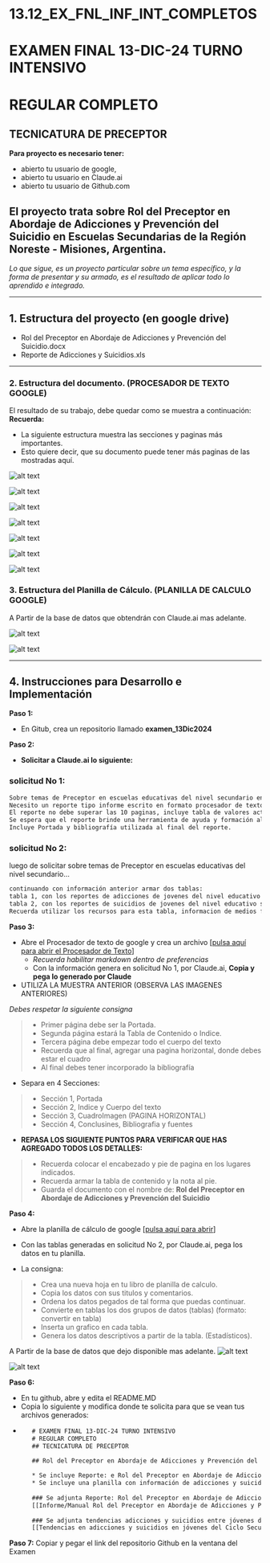 # 13.12_EX_FNL_INF_INT_COMPLETOS
# EXAMEN FINAL 13-DIC-24 TURNO INTENSIVO
# REGULAR COMPLETO
## TECNICATURA DE PRECEPTOR
 
**Para proyecto es necesario tener:**
* abierto tu usuario de google,
* abierto tu usuario en Claude.ai
* abierto tu usuario de Github.com

## El proyecto trata sobre Rol del Preceptor en Abordaje de Adicciones y Prevención del Suicidio en Escuelas Secundarias de la Región Noreste - Misiones, Argentina. 
_Lo que sigue, es un proyecto particular sobre un tema específico, y la forma de presentar y su armado, es el resultado de aplicar todo lo aprendido e integrado._

---

## 1. Estructura del proyecto (en google drive)
- Rol del Preceptor en Abordaje de Adicciones y Prevención del Suicidio.docx
- Reporte de Adicciones y Suicidios.xls

---

### 2. Estructura del documento. (PROCESADOR DE TEXTO GOOGLE)
El resultado de su trabajo, debe quedar como se muestra a continuación:
**Recuerda:**
* La siguiente estructura muestra las secciones y paginas más importantes. 
* Esto quiere decir, que su documento puede tener más paginas de las mostradas aquí.

![alt text](https://github.com/hcgtech/13.12_EX_FNL_INF_INT_COMPLETOS/blob/main/images/portada.png "PORTADA")

![alt text](https://github.com/hcgtech/13.12_EX_FNL_INF_INT_COMPLETOS/blob/main/images/indice.png "INDICE") 

![alt text](https://github.com/hcgtech/13.12_EX_FNL_INF_INT_COMPLETOS/blob/main/images/cuerpo.png "CUERPO DEL DOCUMENTO") 

![alt text](https://github.com/hcgtech/13.12_EX_FNL_INF_INT_COMPLETOS/blob/main/images/cuerpo1.png "CUERPO DEL DOCUMENTO") 

![alt text](https://github.com/hcgtech/13.12_EX_FNL_INF_INT_COMPLETOS/blob/main/images/horizontal.png "HORIZONTAL CON TABLA")

![alt text](https://github.com/hcgtech/13.12_EX_FNL_INF_INT_COMPLETOS/blob/main/images/concluso.png "CONCLUSIONES")

![alt text](https://github.com/hcgtech/13.12_EX_FNL_INF_INT_COMPLETOS/blob/main/images/biblio.png "BIBLIOGRAFIA")


### 3. Estructura del Planilla de Cálculo. (PLANILLA DE CALCULO GOOGLE)
A Partir de la base de datos que obtendrán con Claude.ai mas adelante.

![alt text](https://github.com/hcgtech/13.12_EX_FNL_INF_INT_COMPLETOS/blob/main/images/tabla1.png "TABLA Y GRAFICA")

![alt text](https://github.com/hcgtech/13.12_EX_FNL_INF_INT_COMPLETOS/blob/main/images/tabla2.png "TABLA Y GRAFICA")

---

## 4. Instrucciones para Desarrollo e Implementación
**Paso 1:**
* En Gitub, crea un repositorio llamado **examen_13Dic2024**

**Paso 2:**
* **Solicitar a Claude.ai lo siguiente:**
### solicitud No 1:
```txt
Sobre temas de Preceptor en escuelas educativas del nivel secundario en argentina, región Noreste donde incluye provincia Misiones.
Necesito un reporte tipo informe escrito en formato procesador de texto sobre la problemática comportamiento o procedimiento de actuación del Preceptor administrativa y de contension emocional a llevar adelante ante alumnos en situaciones de adicciones y suicidios en tu entorno escolar. El tiempo utilizado para la investigación y busqueda, debe estar en los últimos 5 años. Utiliza para la elaboración del reporte: investigaciones, noticias relevantes de medios formales de comunicación, reportes policiales, ministerio de educacion de la nación. 
El reporte no debe superar las 10 paginas, incluye tabla de valores actuales de adicciones y suicidios registrados.
Se espera que el reporte brinde una herramienta de ayuda y formación al preceptor de esta región.
Incluye Portada y bibliografía utilizada al final del reporte.
```
### solicitud No 2:
luego de solicitar sobre temas de Preceptor en escuelas educativas del nivel secundario...

```txt
continuando con información anterior armar dos tablas:
tabla 1, con los reportes de adicciones de jovenes del nivel educativo secundario de la republica argentina de los ultimos cinco años, separados por provincia, donde las provincias estarán en filas y en columnas los años.
tabla 2, con los reportes de suicidios de jovenes del nivel educativo secundario de la republica argentina de los ultimos cinco años, separados por provincia, donde las provincias estarán en filas y en columnas los años.
Recuerda utilizar los recursos para esta tabla, informacion de medios formales de la republica argentina.
```

**Paso 3:**
* Abre el Procesador de texto de google y crea un archivo [[pulsa aquí para abrir el Procesador de Texto](https://docs.google.com/document/u/0/)]
  * _Recuerda habilitar markdown dentro de preferencias_ 
  * Con la información genera en solicitud No 1, por Claude.ai, **Copia y pega lo generado por Claude** 
* UTILIZA LA MUESTRA ANTERIOR (OBSERVA LAS IMAGENES ANTERIORES)

_Debes respetar la siguiente consigna_
> * Primer página debe ser la Portada.
> * Segunda página estará la Tabla de Contenido o Indice.
> * Tercera página debe empezar todo el cuerpo del texto
> * Recuerda que al final, agregar una pagina horizontal, donde debes estar el cuadro
> * Al final debes tener incorporado la bibliografía

* Separa en 4 Secciones:
> * Sección 1, Portada
> * Sección 2, Indice y Cuerpo del texto
> * Sección 3, CuadroImagen (PAGINA HORIZONTAL)
> * Sección 4, Conclusines, Bibliografia y fuentes

* **REPASA LOS SIGUIENTE PUNTOS PARA VERIFICAR QUE HAS AGREGADO TODOS LOS DETALLES:**
> * Recuerda colocar el encabezado y pie de pagina en los lugares indicados.
> * Recuerda armar la tabla de contenido y la nota al pie.
> * Guarda el documento con el nombre de: **Rol del Preceptor en Abordaje de Adicciones y Prevención del Suicidio**

**Paso 4:**
* Abre la planilla de cálculo de google [[pulsa aquí para abrir](https://docs.google.com/spreadsheets/u/0/)]
* Con las tablas generadas en solicitud No 2, por Claude.ai, pega los datos en tu planilla.
  
* La consigna:
 > * Crea una nueva hoja en tu libro de planilla de calculo.
 > * Copia los datos con sus titulos y comentarios.
 > * Ordena los datos pegados de tal forma que puedas continuar.
 > * Convierte en tablas los dos grupos de datos (tablas) (formato: convertir en tabla)
 > * Inserta un grafico en cada tabla.
 > * Genera los datos descriptivos a partir de la tabla. (Estadísticos).
   
A Partir de la base de datos que dejo disponible mas adelante.
![alt text](https://github.com/hcgtech/13.12_EX_FNL_INF_INT_COMPLETOS/blob/main/images/tabla1.png "TABLA Y GRAFICA")

![alt text](https://github.com/hcgtech/13.12_EX_FNL_INF_INT_COMPLETOS/blob/main/images/tabla2.png "TABLA Y GRAFICA")


**Paso 6:**
* En tu github, abre y edita el README.MD
* Copia lo siguiente y modifica donde te solicita para que se vean tus archivos generados:
*  ```txt
      # EXAMEN FINAL 13-DIC-24 TURNO INTENSIVO
      # REGULAR COMPLETO
      ## TECNICATURA DE PRECEPTOR
      
      ## Rol del Preceptor en Abordaje de Adicciones y Prevención del Suicidio en Escuelas Secundarias de la Región Noreste - Misiones, Argentina.

      * Se incluye Reporte: e Rol del Preceptor en Abordaje de Adicciones y Prevención del Suicidio en Escuelas Secundarias de la Región Noreste - Misiones, Argentina.
      * Se incluye una planilla con información de adicciones y suicidios entre jovenes del ciclo secundario en Argentina.
      
      ### Se adjunta Reporte: Rol del Preceptor en Abordaje de Adicciones y Prevención del Suicidio.
      [[Informe/Manual Rol del Preceptor en Abordaje de Adicciones y Prevención del Suicidio](MODIFICA - AQUI VA LA DIRECCION COMPARTIDA DEL ARCHIVO)]
      
      ### Se adjunta tendencias adicciones y suicidios entre jóvenes del ciclo secundario en Argentina.
      [[Tendencias en adicciones y suicidios en jóvenes del Ciclo Secundario-Argentina](MODIFICA - AQUI VA LA DIRECCION COMPARTIDA DEL ARCHIVO)]

      ```

 **Paso 7:** Copiar y pegar el link del repositorio Github en la ventana del Examen
